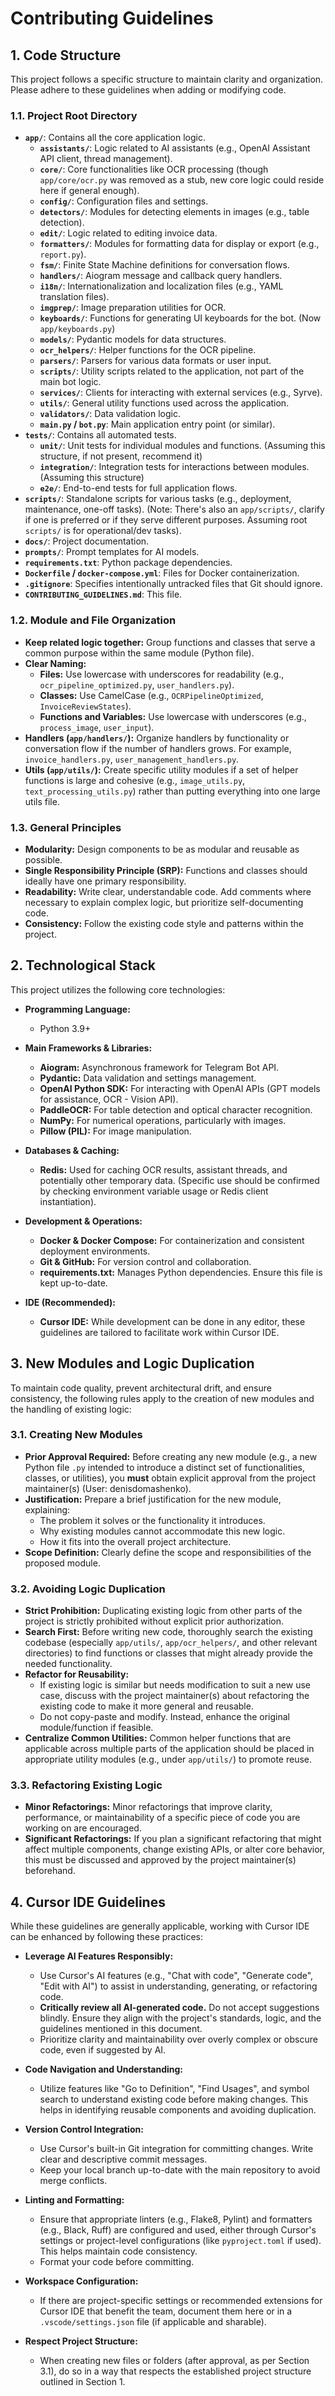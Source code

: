 # Contributing Guidelines

## 1. Code Structure

This project follows a specific structure to maintain clarity and organization. Please adhere to these guidelines when adding or modifying code.

### 1.1. Project Root Directory

*   **`app/`**: Contains all the core application logic.
    *   **`assistants/`**: Logic related to AI assistants (e.g., OpenAI Assistant API client, thread management).
    *   **`core/`**: Core functionalities like OCR processing (though `app/core/ocr.py` was removed as a stub, new core logic could reside here if general enough).
    *   **`config/`**: Configuration files and settings.
    *   **`detectors/`**: Modules for detecting elements in images (e.g., table detection).
    *   **`edit/`**: Logic related to editing invoice data.
    *   **`formatters/`**: Modules for formatting data for display or export (e.g., `report.py`).
    *   **`fsm/`**: Finite State Machine definitions for conversation flows.
    *   **`handlers/`**: Aiogram message and callback query handlers.
    *   **`i18n/`**: Internationalization and localization files (e.g., YAML translation files).
    *   **`imgprep/`**: Image preparation utilities for OCR.
    *   **`keyboards/`**: Functions for generating UI keyboards for the bot. (Now `app/keyboards.py`)
    *   **`models/`**: Pydantic models for data structures.
    *   **`ocr_helpers/`**: Helper functions for the OCR pipeline.
    *   **`parsers/`**: Parsers for various data formats or user input.
    *   **`scripts/`**: Utility scripts related to the application, not part of the main bot logic.
    *   **`services/`**: Clients for interacting with external services (e.g., Syrve).
    *   **`utils/`**: General utility functions used across the application.
    *   **`validators/`**: Data validation logic.
    *   **`main.py` / `bot.py`**: Main application entry point (or similar).
*   **`tests/`**: Contains all automated tests.
    *   **`unit/`**: Unit tests for individual modules and functions. (Assuming this structure, if not present, recommend it)
    *   **`integration/`**: Integration tests for interactions between modules. (Assuming this structure)
    *   **`e2e/`**: End-to-end tests for full application flows.
*   **`scripts/`**: Standalone scripts for various tasks (e.g., deployment, maintenance, one-off tasks). (Note: There's also an `app/scripts/`, clarify if one is preferred or if they serve different purposes. Assuming root `scripts/` is for operational/dev tasks).
*   **`docs/`**: Project documentation.
*   **`prompts/`**: Prompt templates for AI models.
*   **`requirements.txt`**: Python package dependencies.
*   **`Dockerfile` / `docker-compose.yml`**: Files for Docker containerization.
*   **`.gitignore`**: Specifies intentionally untracked files that Git should ignore.
*   **`CONTRIBUTING_GUIDELINES.md`**: This file.

### 1.2. Module and File Organization

*   **Keep related logic together:** Group functions and classes that serve a common purpose within the same module (Python file).
*   **Clear Naming:**
    *   **Files:** Use lowercase with underscores for readability (e.g., `ocr_pipeline_optimized.py`, `user_handlers.py`).
    *   **Classes:** Use CamelCase (e.g., `OCRPipelineOptimized`, `InvoiceReviewStates`).
    *   **Functions and Variables:** Use lowercase with underscores (e.g., `process_image`, `user_input`).
*   **Handlers (`app/handlers/`):** Organize handlers by functionality or conversation flow if the number of handlers grows. For example, `invoice_handlers.py`, `user_management_handlers.py`.
*   **Utils (`app/utils/`):** Create specific utility modules if a set of helper functions is large and cohesive (e.g., `image_utils.py`, `text_processing_utils.py`) rather than putting everything into one large utils file.

### 1.3. General Principles

*   **Modularity:** Design components to be as modular and reusable as possible.
*   **Single Responsibility Principle (SRP):** Functions and classes should ideally have one primary responsibility.
*   **Readability:** Write clear, understandable code. Add comments where necessary to explain complex logic, but prioritize self-documenting code.
*   **Consistency:** Follow the existing code style and patterns within the project.

## 2. Technological Stack

This project utilizes the following core technologies:

*   **Programming Language:**
    *   Python 3.9+

*   **Main Frameworks & Libraries:**
    *   **Aiogram:** Asynchronous framework for Telegram Bot API.
    *   **Pydantic:** Data validation and settings management.
    *   **OpenAI Python SDK:** For interacting with OpenAI APIs (GPT models for assistance, OCR - Vision API).
    *   **PaddleOCR:** For table detection and optical character recognition.
    *   **NumPy:** For numerical operations, particularly with images.
    *   **Pillow (PIL):** For image manipulation.

*   **Databases & Caching:**
    *   **Redis:** Used for caching OCR results, assistant threads, and potentially other temporary data. (Specific use should be confirmed by checking environment variable usage or Redis client instantiation).

*   **Development & Operations:**
    *   **Docker & Docker Compose:** For containerization and consistent deployment environments.
    *   **Git & GitHub:** For version control and collaboration.
    *   **requirements.txt:** Manages Python dependencies. Ensure this file is kept up-to-date.

*   **IDE (Recommended):**
    *   **Cursor IDE:** While development can be done in any editor, these guidelines are tailored to facilitate work within Cursor IDE.

## 3. New Modules and Logic Duplication

To maintain code quality, prevent architectural drift, and ensure consistency, the following rules apply to the creation of new modules and the handling of existing logic:

### 3.1. Creating New Modules

*   **Prior Approval Required:** Before creating any new module (e.g., a new Python file `.py` intended to introduce a distinct set of functionalities, classes, or utilities), you **must** obtain explicit approval from the project maintainer(s) (User: denisdomashenko).
*   **Justification:** Prepare a brief justification for the new module, explaining:
    *   The problem it solves or the functionality it introduces.
    *   Why existing modules cannot accommodate this new logic.
    *   How it fits into the overall project architecture.
*   **Scope Definition:** Clearly define the scope and responsibilities of the proposed module.

### 3.2. Avoiding Logic Duplication

*   **Strict Prohibition:** Duplicating existing logic from other parts of the project is strictly prohibited without explicit prior authorization.
*   **Search First:** Before writing new code, thoroughly search the existing codebase (especially `app/utils/`, `app/ocr_helpers/`, and other relevant directories) to find functions or classes that might already provide the needed functionality.
*   **Refactor for Reusability:**
    *   If existing logic is similar but needs modification to suit a new use case, discuss with the project maintainer(s) about refactoring the existing code to make it more general and reusable.
    *   Do not copy-paste and modify. Instead, enhance the original module/function if feasible.
*   **Centralize Common Utilities:** Common helper functions that are applicable across multiple parts of the application should be placed in appropriate utility modules (e.g., under `app/utils/`) to promote reuse.

### 3.3. Refactoring Existing Logic

*   **Minor Refactorings:** Minor refactorings that improve clarity, performance, or maintainability of a specific piece of code you are working on are encouraged.
*   **Significant Refactorings:** If you plan a significant refactoring that might affect multiple components, change existing APIs, or alter core behavior, this must be discussed and approved by the project maintainer(s) beforehand.

## 4. Cursor IDE Guidelines

While these guidelines are generally applicable, working with Cursor IDE can be enhanced by following these practices:

*   **Leverage AI Features Responsibly:**
    *   Use Cursor's AI features (e.g., "Chat with code", "Generate code", "Edit with AI") to assist in understanding, generating, or refactoring code.
    *   **Critically review all AI-generated code.** Do not accept suggestions blindly. Ensure they align with the project's standards, logic, and the guidelines mentioned in this document.
    *   Prioritize clarity and maintainability over overly complex or obscure code, even if suggested by AI.

*   **Code Navigation and Understanding:**
    *   Utilize features like "Go to Definition", "Find Usages", and symbol search to understand existing code before making changes. This helps in identifying reusable components and avoiding duplication.

*   **Version Control Integration:**
    *   Use Cursor's built-in Git integration for committing changes. Write clear and descriptive commit messages.
    *   Keep your local branch up-to-date with the main repository to avoid merge conflicts.

*   **Linting and Formatting:**
    *   Ensure that appropriate linters (e.g., Flake8, Pylint) and formatters (e.g., Black, Ruff) are configured and used, either through Cursor's settings or project-level configurations (like `pyproject.toml` if used). This helps maintain code consistency.
    *   Format your code before committing.

*   **Workspace Configuration:**
    *   If there are project-specific settings or recommended extensions for Cursor IDE that benefit the team, document them here or in a `.vscode/settings.json` file (if applicable and sharable).

*   **Respect Project Structure:**
    *   When creating new files or folders (after approval, as per Section 3.1), do so in a way that respects the established project structure outlined in Section 1.
